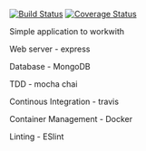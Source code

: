 [![Build Status](https://travis-ci.org/jkomban/node-docker-sample.svg?branch=master)](https://travis-ci.org/jkomban/node-docker-sample)
[![Coverage Status](https://coveralls.io/repos/github/jkomban/node-docker-sample/badge.svg)](https://coveralls.io/github/jkomban/node-docker-sample)

Simple application to workwith <br>
 <p>   Web server - express</p>
 <p>   Database - MongoDB</p>
 <p>    TDD - mocha chai</p>
 <p>   Continous Integration - travis</p>
 <p>   Container Management - Docker</p>
 <p>   Linting - ESlint</p>
